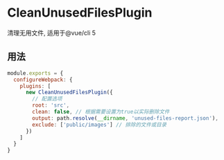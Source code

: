 # CleanUnusedFilesPlugin
清理无用文件, 适用于@vue/cli  5

## 用法

```js
module.exports = {
  configureWebpack: {
    plugins: [
      new CleanUnusedFilesPlugin({
        // 配置选项
        root: 'src',
        clean: false, // 根据需要设置为true以实际删除文件
        output: path.resolve(__dirname, 'unused-files-report.json'),
        exclude: ['public/images'] // 排除的文件或目录
      })
    ]
  }
}
```
